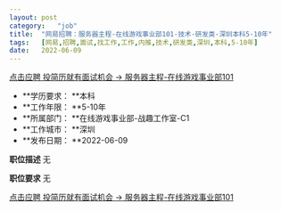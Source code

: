 ```yaml
---
layout:	post
category:	"job"
title:	"网易招聘：服务器主程-在线游戏事业部101-技术-研发类-深圳本科5-10年"
tags:	[网易,招聘,面试,找工作,工作,内推,技术,研发类,深圳,本科,5-10年]
date:	2022-06-09
---
```


[点击应聘 投简历就有面试机会 -> 服务器主程-在线游戏事业部101](http://mobile.bole.netease.com/bole/boleDetail?id=40781&employeeId=346f03c3cda5f04c&key=all)



- **学历要求： **本科
- **工作年限： **5-10年
- **所属部门： **在线游戏事业部-战趣工作室-C1
- **工作城市： **深圳
- **发布日期： **2022-06-09



**职位描述**
无



**职位要求**
无



[点击应聘 投简历就有面试机会 -> 服务器主程-在线游戏事业部101](http://mobile.bole.netease.com/bole/boleDetail?id=40781&employeeId=346f03c3cda5f04c&key=all)